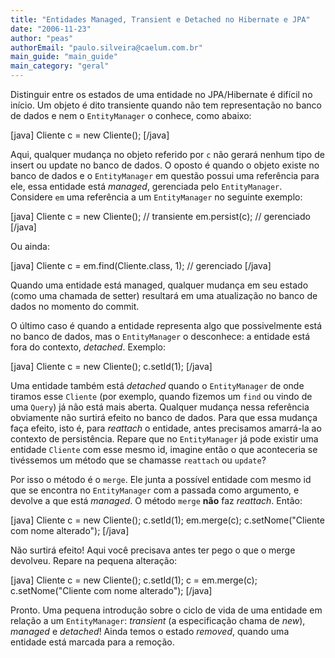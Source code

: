 ```yaml
---
title: "Entidades Managed, Transient e Detached no Hibernate e JPA"
date: "2006-11-23"
author: "peas"
authorEmail: "paulo.silveira@caelum.com.br"
main_guide: "main_guide"
main_category: "geral"
---
```


Distinguir entre os estados de uma entidade no JPA/Hibernate é difícil no início. Um objeto é dito transiente quando não tem representação no banco de dados e nem o `EntityManager` o conhece, como abaixo:

\[java\] Cliente c = new Cliente(); \[/java\]

Aqui, qualquer mudança no objeto referido por `c` não gerará nenhum tipo de insert ou update no banco de dados. O oposto é quando o objeto existe no banco de dados e o `EntityManager` em questão possui uma referência para ele, essa entidade está _managed_, gerenciada pelo `EntityManager`. Considere `em` uma referência a um `EntityManager` no seguinte exemplo:

\[java\] Cliente c = new Cliente(); // transiente em.persist(c); // gerenciado \[/java\]

Ou ainda:

\[java\] Cliente c = em.find(Cliente.class, 1); // gerenciado \[/java\]

Quando uma entidade está managed, qualquer mudança em seu estado (como uma chamada de setter) resultará em uma atualização no banco de dados no momento do commit.

O último caso é quando a entidade representa algo que possivelmente está no banco de dados, mas o `EntityManager` o desconhece: a entidade está fora do contexto, _detached_. Exemplo:

\[java\] Cliente c = new Cliente(); c.setId(1); \[/java\]

Uma entidade também está _detached_ quando o `EntityManager` de onde tiramos esse `Cliente` (por exemplo, quando fizemos um `find` ou vindo de uma `Query`) já não está mais aberta. Qualquer mudança nessa referência obviamente não surtirá efeito no banco de dados. Para que essa mudança faça efeito, isto é, para _reattach_ o entidade, antes precisamos amarrá-la ao contexto de persistência. Repare que no `EntityManager` já pode existir uma entidade `Cliente` com esse mesmo id, imagine então o que aconteceria se tivéssemos um método que se chamasse `reattach` ou `update`?

Por isso o método é o `merge`. Ele junta a possível entidade com mesmo id que se encontra no `EntityManager` com a passada como argumento, e devolve a que está _managed_. O método `merge` **não** faz _reattach_. Então:

\[java\] Cliente c = new Cliente(); c.setId(1); em.merge(c); c.setNome("Cliente com nome alterado"); \[/java\]

Não surtirá efeito! Aqui você precisava antes ter pego o que o merge devolveu. Repare na pequena alteração:

\[java\] Cliente c = new Cliente(); c.setId(1); c = em.merge(c); c.setNome("Cliente com nome alterado"); \[/java\]

Pronto. Uma pequena introdução sobre o ciclo de vida de uma entidade em relação a um `EntityManager`: _transient_ (a especificação chama de _new_), _managed_ e _detached_! Ainda temos o estado _removed_, quando uma entidade está marcada para a remoção.
